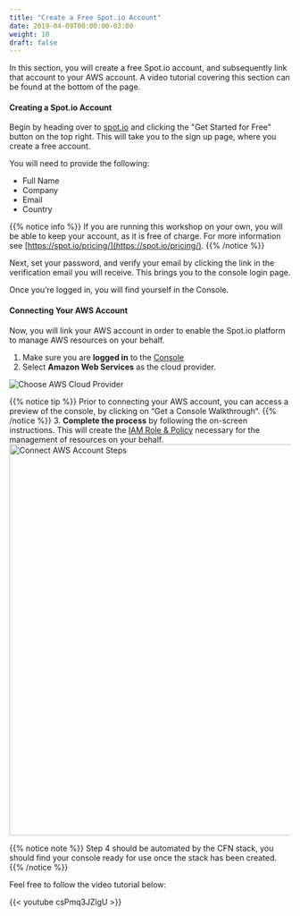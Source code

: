 ```yaml
---
title: "Create a Free Spot.io Account"
date: 2019-04-09T00:00:00-03:00
weight: 10
draft: false
---
```


In this section, you will create a free Spot.io account, and subsequently link that account to your AWS account.
A video tutorial covering this section can be found at the bottom of the page.

#### Creating a Spot.io Account
Begin by heading over to [spot.io](https://spot.io) and clicking the "Get Started for Free" button on the top right. This will take you to the sign up page, where you create a free account. 

You will need to provide the following:

 - Full Name
 - Company
 - Email
 - Country

{{% notice info %}}
If you are running this workshop on your own, you will be able to keep your account, as it is free of charge. For more information see [https://spot.io/pricing/](https://spot.io/pricing/).
{{% /notice %}}

Next,  set your password, and verify your email by clicking the link in the verification email you will receive. This brings you to the console login page.

Once you’re logged in, you will find yourself in the Console.

#### Connecting Your AWS Account
Now, you will link your AWS account in order to enable the Spot.io platform to manage AWS resources on your behalf.

1. Make sure you are **logged in** to the [Console](https://console.spotinst.com/)
2. Select **Amazon Web Services** as the cloud provider.

<img src="/images/ocean/choose_cloud_provider.png" alt="Choose AWS Cloud Provider"/>

 {{% notice tip %}}
Prior to connecting your AWS account, you can access a preview of the console, by clicking on “Get a Console Walkthrough“.
 {{% /notice %}}
3. **Complete the process** by following the on-screen instructions. This will create the [IAM Role & Policy](https://api.spotinst.com/spotinst-api/administration/spotinst-policy/) necessary for the management of resources on your behalf.
 <img src="/images/ocean/connect_aws_account.png" alt="Connect AWS Account Steps" width="700"/>


{{% notice note %}}
Step 4 should be automated by the CFN stack, you should find your console ready for use once the stack has been created.
{{% /notice %}}

Feel free to follow the video tutorial below:

{{< youtube csPmq3JZlgU >}}
